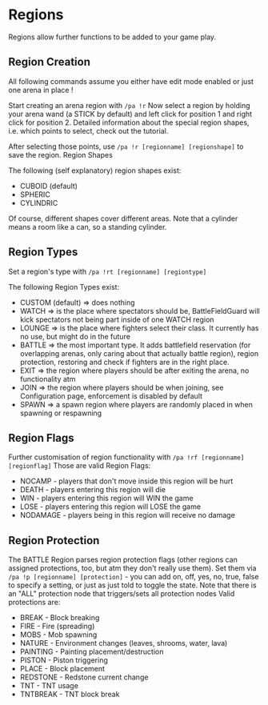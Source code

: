 # Regions

Regions allow further functions to be added to your game play.

## Region Creation

All following commands assume you either have edit mode enabled or just one arena in place !

Start creating an arena region with `/pa !r`
Now select a region by holding your arena wand (a STICK by default) and left click for position 1 and right click for position 2. Detailed information about the special region shapes, i.e. which points to select, check out the tutorial.

After selecting those points, use `/pa !r [regionname] [regionshape]` to save the region.
Region Shapes

The following (self explanatory) region shapes exist:
- CUBOID (default)
- SPHERIC
- CYLINDRIC

Of course, different shapes cover different areas. Note that a cylinder means a room like a can, so a standing cylinder.

## Region Types

Set a region's type with `/pa !rt [regionname] [regiontype]`

The following Region Types exist:

- CUSTOM (default) => does nothing
- WATCH => is the place where spectators should be, BattleFieldGuard will kick spectators not being part inside of one WATCH region
- LOUNGE => is the place where fighters select their class. It currently has no use, but might do in the future
- BATTLE => the most important type. It adds battlefield reservation (for overlapping arenas, only caring about that actually battle region), region protection, restoring and check if fighters are in the right place.
- EXIT => the region where players should be after exiting the arena, no functionality atm
- JOIN => the region where players should be when joining, see Configuration page, enforcement is disabled by default
- SPAWN => a spawn region where players are randomly placed in when spawning or respawning 

## Region Flags

Further customisation of region functionality with `/pa !rf [regionname] [regionflag]`
Those are valid Region Flags:

- NOCAMP - players that don't move inside this region will be hurt
- DEATH - players entering this region will die
- WIN - players entering this region will WIN the game
- LOSE - players entering this region will LOSE the game
- NODAMAGE - players being in this region will receive no damage 

## Region Protection

The BATTLE Region parses region protection flags (other regions can assigned protections, too, but atm they don't really use them). Set them via `/pa !p [regionname] [protection]` - you can add on, off, yes, no, true, false to specify a setting, or just as just told to toggle the state. Note that there is an "ALL" protection node that triggers/sets all protection nodes
Valid protections are:

- BREAK - Block breaking
- FIRE - Fire (spreading)
- MOBS - Mob spawning
- NATURE - Environment changes (leaves, shrooms, water, lava)
- PAINTING - Painting placement/destruction
- PISTON - Piston triggering
- PLACE - Block placement
- REDSTONE - Redstone current change
- TNT - TNT usage
- TNTBREAK - TNT block break

